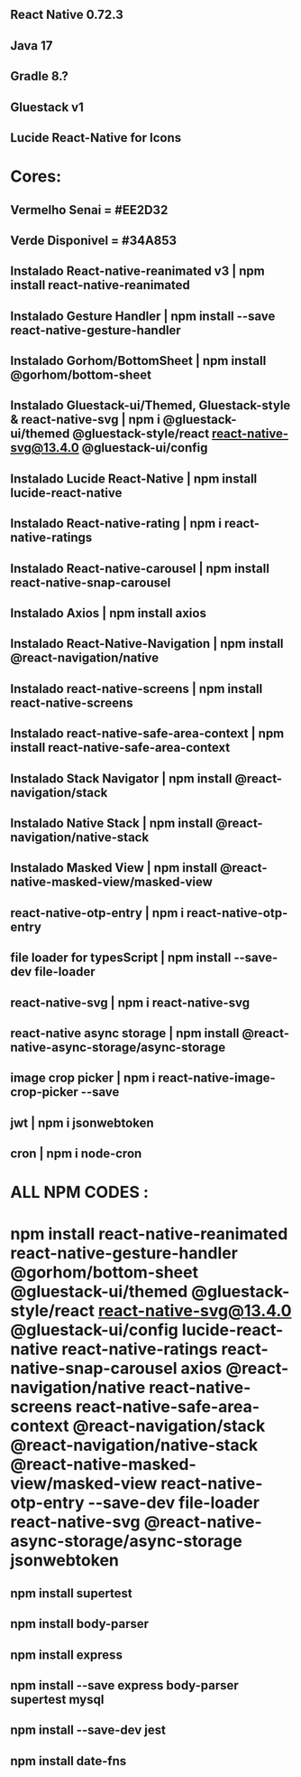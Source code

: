 ## React Native 0.72.3
## Java 17
## Gradle 8.?
## Gluestack v1
## Lucide React-Native for Icons


# Cores:
## Vermelho Senai = #EE2D32
## Verde Disponivel = #34A853


## Instalado React-native-reanimated v3 | npm install react-native-reanimated
## Instalado Gesture Handler | npm install --save react-native-gesture-handler
## Instalado Gorhom/BottomSheet | npm install @gorhom/bottom-sheet

## Instalado Gluestack-ui/Themed, Gluestack-style & react-native-svg | npm i @gluestack-ui/themed @gluestack-style/react react-native-svg@13.4.0 @gluestack-ui/config
## Instalado Lucide React-Native | npm install lucide-react-native
## Instalado React-native-rating | npm i react-native-ratings

## Instalado React-native-carousel | npm install react-native-snap-carousel
## Instalado Axios | npm install axios
## Instalado React-Native-Navigation | npm install @react-navigation/native

## Instalado react-native-screens | npm install react-native-screens
## Instalado react-native-safe-area-context | npm install react-native-safe-area-context
## Instalado Stack Navigator | npm install @react-navigation/stack

## Instalado Native Stack | npm install @react-navigation/native-stack
## Instalado Masked View | npm install @react-native-masked-view/masked-view

## react-native-otp-entry | npm i react-native-otp-entry
## file loader for typesScript | npm install --save-dev file-loader
## react-native-svg | npm i react-native-svg
## react-native async storage | npm install @react-native-async-storage/async-storage
## image crop picker | npm i react-native-image-crop-picker --save
## jwt | npm i jsonwebtoken
## cron | npm i node-cron



# ALL NPM CODES : 
# npm install react-native-reanimated react-native-gesture-handler @gorhom/bottom-sheet @gluestack-ui/themed @gluestack-style/react react-native-svg@13.4.0 @gluestack-ui/config lucide-react-native react-native-ratings react-native-snap-carousel axios @react-navigation/native react-native-screens react-native-safe-area-context @react-navigation/stack @react-navigation/native-stack @react-native-masked-view/masked-view react-native-otp-entry --save-dev file-loader react-native-svg @react-native-async-storage/async-storage jsonwebtoken


## npm install supertest
## npm install body-parser
## npm install express
## npm install --save express body-parser supertest mysql
## npm install --save-dev jest
## npm install date-fns